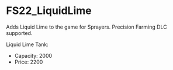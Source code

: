 # FS22_LiquidLime
Adds Liquid Lime to the game for Sprayers.
Precision Farming DLC supported.

Liquid Lime Tank:
- Capacity: 2000
- Price: 2200
